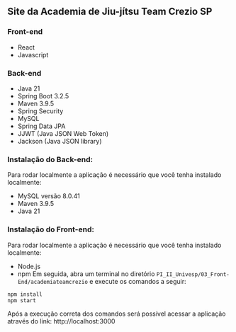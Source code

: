 ## Site da Academia de Jiu-jítsu Team Crezio SP

### Front-end
* React
* Javascript

### Back-end
* Java 21
* Spring Boot 3.2.5
* Maven 3.9.5
* Spring Security
* MySQL
* Spring Data JPA
* JJWT (Java JSON Web Token)
* Jackson (Java JSON library)

### Instalação do Back-end:
Para rodar localmente a aplicação é necessário que você tenha instalado localmente:
* MySQL versão 8.0.41
* Maven 3.9.5
* Java 21


### Instalação do Front-end:
Para rodar localmente a aplicação é necessário que você tenha instalado localmente:
* Node.js
* npm
Em seguida, abra um terminal no diretório ```PI_II_Univesp/03_Front-End/academiateamcrezio``` e execute os comandos a seguir:
```shell
npm install
npm start
```
Após a execução correta dos comandos será possível acessar a aplicação através do link: http://localhost:3000